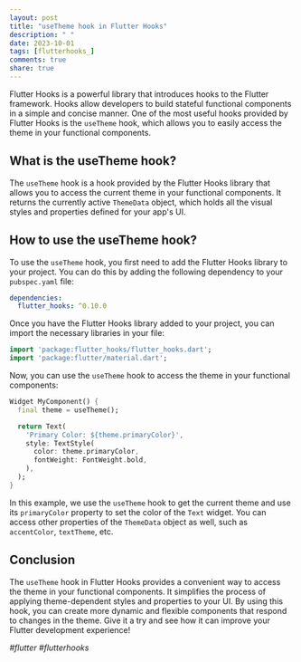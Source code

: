 ```yaml
---
layout: post
title: "useTheme hook in Flutter Hooks"
description: " "
date: 2023-10-01
tags: [flutterhooks_]
comments: true
share: true
---
```


Flutter Hooks is a powerful library that introduces hooks to the Flutter framework. Hooks allow developers to build stateful functional components in a simple and concise manner. One of the most useful hooks provided by Flutter Hooks is the `useTheme` hook, which allows you to easily access the theme in your functional components.

## What is the useTheme hook?

The `useTheme` hook is a hook provided by the Flutter Hooks library that allows you to access the current theme in your functional components. It returns the currently active `ThemeData` object, which holds all the visual styles and properties defined for your app's UI.

## How to use the useTheme hook?

To use the `useTheme` hook, you first need to add the Flutter Hooks library to your project. You can do this by adding the following dependency to your `pubspec.yaml` file:

```yaml
dependencies:
  flutter_hooks: ^0.10.0
```

Once you have the Flutter Hooks library added to your project, you can import the necessary libraries in your file:

```dart
import 'package:flutter_hooks/flutter_hooks.dart';
import 'package:flutter/material.dart';
```

Now, you can use the `useTheme` hook to access the theme in your functional components:

```dart
Widget MyComponent() {
  final theme = useTheme();

  return Text(
    'Primary Color: ${theme.primaryColor}',
    style: TextStyle(
      color: theme.primaryColor,
      fontWeight: FontWeight.bold,
    ),
  );
}
```

In this example, we use the `useTheme` hook to get the current theme and use its `primaryColor` property to set the color of the `Text` widget. You can access other properties of the `ThemeData` object as well, such as `accentColor`, `textTheme`, etc.

## Conclusion

The `useTheme` hook in Flutter Hooks provides a convenient way to access the theme in your functional components. It simplifies the process of applying theme-dependent styles and properties to your UI. By using this hook, you can create more dynamic and flexible components that respond to changes in the theme. Give it a try and see how it can improve your Flutter development experience!

_#flutter #flutterhooks_